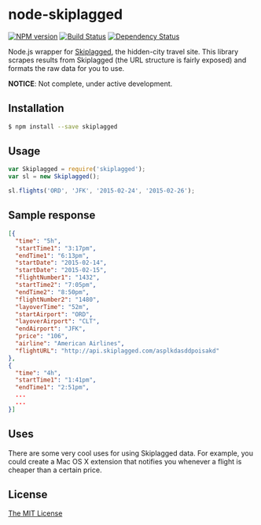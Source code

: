 
# node-skiplagged

[![NPM version][npm-image]][npm-url] [![Build Status][travis-image]][travis-url] [![Dependency Status][daviddm-url]][daviddm-image]

Node.js wrapper for [Skiplagged](http://skiplagged.com), the hidden-city travel site. This library scrapes results from Skiplagged (the URL structure is fairly exposed) and formats the raw data for you to use.

**NOTICE**: Not complete, under active development.

## Installation 
```sh
$ npm install --save skiplagged
```

## Usage
```javascript
var Skiplagged = require('skiplagged');
var sl = new Skiplagged();

sl.flights('ORD', 'JFK', '2015-02-24', '2015-02-26');
```

## Sample response 
```json
[{
  "time": "5h",
  "startTime1": "3:17pm",
  "endTime1": "6:13pm",
  "startDate": "2015-02-14",
  "startDate": "2015-02-15",
  "flightNumber1": "1432",
  "startTime2": "7:05pm",
  "endTime2": "8:50pm",
  "flightNumber2": "1480",
  "layoverTime": "52m",
  "startAirport": "ORD",
  "layoverAirport": "CLT",
  "endAirport": "JFK",
  "price": "106",
  "airline": "American Airlines",
  "flightURL": "http://api.skiplagged.com/asplkdasddpoisakd"
},
{
  "time": "4h",
  "startTime1": "1:41pm",
  "endTime1": "2:51pm",
  ...
  ...
}]
```

## Uses
There are some very cool uses for using Skiplagged data. For example, you could create a Mac OS X extension that notifies you whenever a flight is cheaper than a certain price.

## License 

[The MIT License](LICENSE)


[npm-url]: https://npmjs.org/package/skiplagged 
[npm-image]: https://badge.fury.io/js/skiplagged.svg
[travis-url]: https://travis-ci.org/xasos/node-skiplagged 
[travis-image]: https://travis-ci.org/xasos/node-skiplagged.svg?branch=master
[daviddm-url]: https://david-dm.org/xasos/node-skiplagged.svg?theme=shields.io
[daviddm-image]: https://david-dm.org/xasos/node-skiplagged
